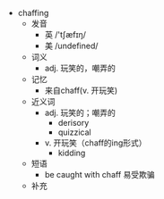- chaffing
  - 发音
    - 英 /'tʃæfɪŋ/
    - 美 /undefined/
  - 词义
    - adj. 玩笑的，嘲弄的
  - 记忆
    - 来自chaff(v. 开玩笑)
  - 近义词
    - adj. 玩笑的；嘲弄的
      - derisory
      - quizzical
    - v. 开玩笑（chaff的ing形式）
      - kidding
  - 短语
    - be caught with chaff 易受欺骗
  - 补充